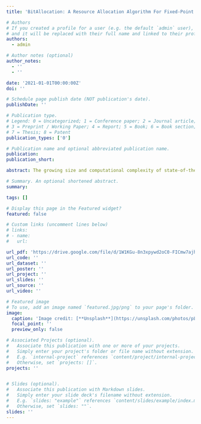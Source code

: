```yaml
---
title: 'BitAllocation: A Resource Allocation Algorithm For Fixed-Point Quantization'

# Authors
# If you created a profile for a user (e.g. the default `admin` user), write the username (folder name) here
# and it will be replaced with their full name and linked to their profile.
authors:
  - admin

# Author notes (optional)
author_notes:
  - ''
  - ''

date: '2021-01-01T00:00:00Z'
doi: ''

# Schedule page publish date (NOT publication's date).
publishDate: ''

# Publication type.
# Legend: 0 = Uncategorized; 1 = Conference paper; 2 = Journal article;
# 3 = Preprint / Working Paper; 4 = Report; 5 = Book; 6 = Book section;
# 7 = Thesis; 8 = Patent
publication_types: ['0']

# Publication name and optional abbreviated publication name.
publication: 
publication_short: 

abstract: The growing size and computational complexity of state-of-the-art deep convolutional networks (DCNs) have greatly increased the memory, time, and power requirements of inference in many computer vision applications. Fixed-point quantization is an effective method that can alleviate some of these issues, but comes at the cost of reduced classification accuracy. In an attempt to minimize this accuracy degradation, we developed BitAllocation, a quantization pipeline that can aggressively compress DCNs to fixed-point data types without the need for retraining. Our key insight is to formulate quantization as a variation of the discrete resource allocation problem, where a budget of bits is to be allocated across the weights and activations in a way that minimizes the total quantization error. Although this problem is NP-hard, we develop a near linear time algorithm that solves it optimally for practical applications. Using this algorithm and no further retraining, we quantized 7 ImageNet DCNs to an average bitwidth of 5.5-6.25 bits with a 1-3\% drop in top-1 accuracy. This corresponded to a 5.51x and 27.5x reduction in model size and cost of multiplications respectively. Although this paper presents an application in machine learning quantization, our algorithm can be used in other fields that involve resource allocation, such as economics, project management, and computer systems.

# Summary. An optional shortened abstract.
summary:

tags: []

# Display this page in the Featured widget?
featured: false

# Custom links (uncomment lines below)
# links:
# - name:
#   url: 

url_pdf: 'https://drive.google.com/file/d/1W1KGu-8n3xpywd2oC0-FICmw7ajhFyIg/view?usp=sharing'
url_code: ''
url_dataset: ''
url_poster: ''
url_project: ''
url_slides: ''
url_source: ''
url_video: ''

# Featured image
# To use, add an image named `featured.jpg/png` to your page's folder.
image:
  caption: 'Image credit: [**Unsplash**](https://unsplash.com/photos/pLCdAaMFLTE)'
  focal_point: ''
  preview_only: false

# Associated Projects (optional).
#   Associate this publication with one or more of your projects.
#   Simply enter your project's folder or file name without extension.
#   E.g. `internal-project` references `content/project/internal-project/index.md`.
#   Otherwise, set `projects: []`.
projects: ''


# Slides (optional).
#   Associate this publication with Markdown slides.
#   Simply enter your slide deck's filename without extension.
#   E.g. `slides: "example"` references `content/slides/example/index.md`.
#   Otherwise, set `slides: ""`.
slides: ''
---
```

